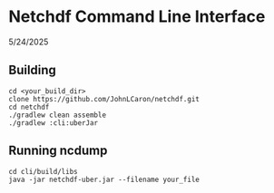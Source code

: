 # Netchdf Command Line Interface
5/24/2025

## Building

````
cd <your_build_dir>
clone https://github.com/JohnLCaron/netchdf.git
cd netchdf
./gradlew clean assemble
./gradlew :cli:uberJar
````

## Running ncdump

````
cd cli/build/libs
java -jar netchdf-uber.jar --filename your_file
````